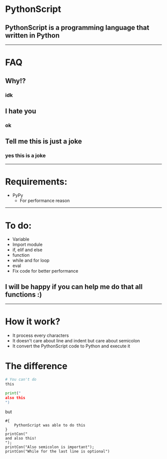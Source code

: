 # PythonScript

## PythonScript is a programming language that written in Python


****
# FAQ

## Why!?
### idk
## I hate you
### ok
## Tell me this is just a joke
### yes this is a joke

****
# Requirements:
* PyPy
    * For performance reason

****
# To do:
* Variable
* Import module
* if, elif and else
* function
* while and for loop
* eval
* Fix code for better performance

## I will be happy if you can help me do  that all functions :)

****
# How it work?
* It process every characters
* It doesn't care about line and indent but care about semicolon
* It convert the PythonScript code to Python and execute it

# The difference
```py
# You can't do
this

print("
also this
")
```
but
```pys
#{
    PythonScript was able to do this
}
printCon("
and also this!
");
printCon("Also semicolon is important");
printCon("While for the last line is optional")
```